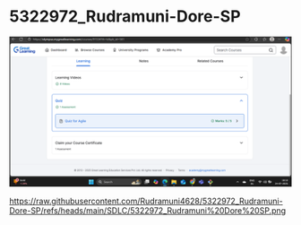 # 5322972\_Rudramuni-Dore-SP



![SDLC Diagram](https://raw.githubusercontent.com/Rudramuni4628/5322972_Rudramuni-Dore-SP/main/SDLC/5322972_Rudramuni%20Dore%20SP.png)


https://raw.githubusercontent.com/Rudramuni4628/5322972_Rudramuni-Dore-SP/refs/heads/main/SDLC/5322972_Rudramuni%20Dore%20SP.png

